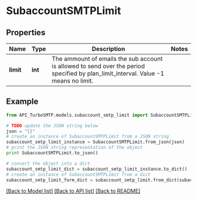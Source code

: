 # SubaccountSMTPLimit


## Properties

Name | Type | Description | Notes
------------ | ------------- | ------------- | -------------
**limit** | **int** | The ammount of emails the sub account is allowed to send over the period specified by plan_limit_interval. Value -1 means no limit. | 

## Example

```python
from API_TurboSMTP.models.subaccount_smtp_limit import SubaccountSMTPLimit

# TODO update the JSON string below
json = "{}"
# create an instance of SubaccountSMTPLimit from a JSON string
subaccount_smtp_limit_instance = SubaccountSMTPLimit.from_json(json)
# print the JSON string representation of the object
print SubaccountSMTPLimit.to_json()

# convert the object into a dict
subaccount_smtp_limit_dict = subaccount_smtp_limit_instance.to_dict()
# create an instance of SubaccountSMTPLimit from a dict
subaccount_smtp_limit_form_dict = subaccount_smtp_limit.from_dict(subaccount_smtp_limit_dict)
```
[[Back to Model list]](../README.md#documentation-for-models) [[Back to API list]](../README.md#documentation-for-api-endpoints) [[Back to README]](../README.md)



